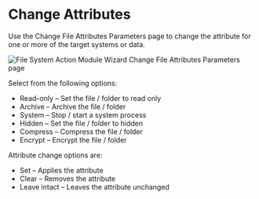 # Change Attributes

Use the Change File Attributes Parameters page to change the attribute for one or more of the target
systems or data.

![File System Action Module Wizard Change File Attributes Parameters page](/img/versioned_docs/enterpriseauditor_11.6/enterpriseauditor/admin/action/filesystem/changeattributes.webp)

Select from the following options:

- Read-only – Set the file / folder to read only
- Archive – Archive the file / folder
- System – Stop / start a system process
- Hidden – Set the file / folder to hidden
- Compress – Compress the file / folder
- Encrypt – Encrypt the file / folder

Attribute change options are:

- Set – Applies the attribute
- Clear – Removes the attribute
- Leave intact – Leaves the attribute unchanged

